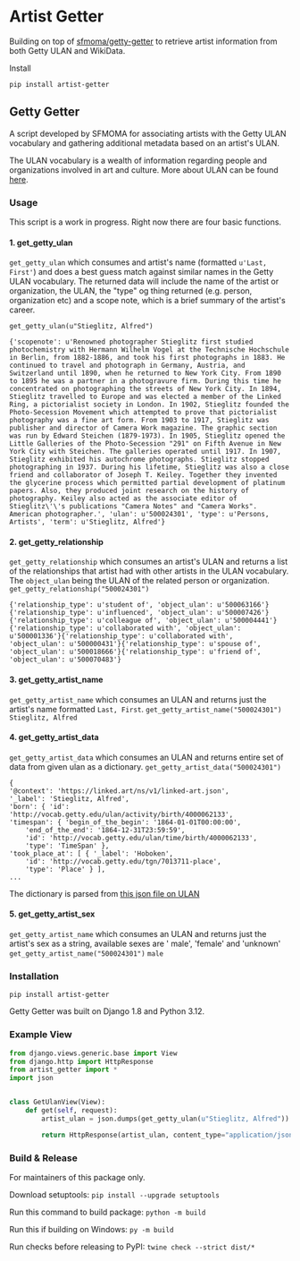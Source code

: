 # Artist Getter

Building on top of [sfmoma/getty-getter](https://github.com/sfmoma/getty-getter) to retrieve artist information from
both Getty ULAN and WikiData.

Install

`pip install artist-getter`

## Getty Getter

A script developed by SFMOMA for associating artists with the Getty ULAN vocabulary and gathering additional metadata
based on an artist's ULAN.

The ULAN vocabulary is a wealth of information regarding people and organizations involved in art and culture. More
about ULAN can be found [here](http://www.getty.edu/research/tools/vocabularies/ulan/about.html).

### Usage

This script is a work in progress. Right now there are four basic functions.

#### 1. get_getty_ulan

`get_getty_ulan` which consumes and artist's name (formatted    `u'Last, First'`) and does a best guess match against
similar names in the Getty ULAN vocabulary. The returned data will include the name of the artist or organization, the
ULAN, the "type" og thing returned (e.g. person, organization etc) and a scope note, which is a brief summary of the
artist's career.

`get_getty_ulan(u"Stieglitz, Alfred")`

```
{'scopenote': u'Renowned photographer Stieglitz first studied photochemistry with Hermann Wilhelm Vogel at the Technische Hochschule in Berlin, from 1882-1886, and took his first photographs in 1883. He continued to travel and photograph in Germany, Austria, and Switzerland until 1890, when he returned to New York City. From 1890 to 1895 he was a partner in a photogravure firm. During this time he concentrated on photographing the streets of New York City. In 1894, Stieglitz travelled to Europe and was elected a member of the Linked Ring, a pictorialist society in London. In 1902, Stieglitz founded the Photo-Secession Movement which attempted to prove that pictorialist photography was a fine art form. From 1903 to 1917, Stieglitz was publisher and director of Camera Work magazine. The graphic section was run by Edward Steichen (1879-1973). In 1905, Stieglitz opened the Little Galleries of the Photo-Secession "291" on Fifth Avenue in New York City with Steichen. The galleries operated until 1917. In 1907, Stieglitz exhibited his autochrome photographs. Stieglitz stopped photographing in 1937. During his lifetime, Stieglitz was also a close friend and collaborator of Joseph T. Keiley. Together they invented the glycerine process which permitted partial development of platinum papers. Also, they produced joint research on the history of photography. Keiley also acted as the associate editor of Stieglitz\'\'s publications "Camera Notes" and "Camera Works". American photographer.', 'ulan': u'500024301', 'type': u'Persons, Artists', 'term': u'Stieglitz, Alfred'}
```

#### 2. get_getty_relationship

`get_getty_relationship` which consumes an artist's ULAN and returns a list of the relationships that artist had with
other artists in the ULAN vocabulary. The `object_ulan` being the ULAN of the related person or organization.
`get_getty_relationship("500024301")`

```
{'relationship_type': u'student of', 'object_ulan': u'500063166'}{'relationship_type': u'influenced', 'object_ulan': u'500007426'}{'relationship_type': u'colleague of', 'object_ulan': u'500004441'}{'relationship_type': u'collaborated with', 'object_ulan': u'500001336'}{'relationship_type': u'collaborated with', 'object_ulan': u'500000431'}{'relationship_type': u'spouse of', 'object_ulan': u'500018666'}{'relationship_type': u'friend of', 'object_ulan': u'500070483'}
```

#### 3. get_getty_artist_name

`get_getty_artist_name` which consumes an ULAN and returns just the artist's name formatted `Last, First`.
`get_getty_artist_name("500024301")`
```Stieglitz, Alfred```

#### 4. get_getty_artist_data

`get_getty_artist_data` which consumes an ULAN and returns entire set of data from given ulan as a dictionary.
`get_getty_artist_data("500024301")`

```
{
'@context': 'https://linked.art/ns/v1/linked-art.json',
'_label': 'Stieglitz, Alfred',
'born': { 'id': 'http://vocab.getty.edu/ulan/activity/birth/4000062133',
'timespan': { 'begin_of_the_begin': '1864-01-01T00:00:00',
    'end_of_the_end': '1864-12-31T23:59:59',
    'id': 'http://vocab.getty.edu/ulan/time/birth/4000062133',
    'type': 'TimeSpan' },
'took_place_at': [ { '_label': 'Hoboken',
    'id': 'http://vocab.getty.edu/tgn/7013711-place',
    'type': 'Place' } ],
...
```

The dictionary is parsed from [this json file on ULAN](http://vocab.getty.edu/ulan/500024301.json)

#### 5. get_getty_artist_sex

`get_getty_artist_name` which consumes an ULAN and returns just the artist's sex as a string, available sexes are '
male', 'female' and 'unknown'
`get_getty_artist_name("500024301")`
```male```

### Installation

`pip install artist-getter`

Getty Getter was built on Django 1.8 and Python 3.12.

### Example View

```python
from django.views.generic.base import View
from django.http import HttpResponse
from artist_getter import *
import json


class GetUlanView(View):
    def get(self, request):
        artist_ulan = json.dumps(get_getty_ulan(u"Stieglitz, Alfred"))

        return HttpResponse(artist_ulan, content_type="application/json")
```

### Build & Release

For maintainers of this package only.

Download setuptools:
`pip install --upgrade setuptools`

Run this command to build package:
`python -m build`

Run this if building on Windows:
`py -m build`

Run checks before releasing to PyPI:
`twine check --strict dist/*`